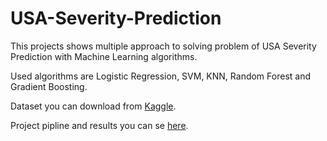 # USA-Severity-Prediction

This projects shows multiple approach to solving problem of USA Severity Prediction with Machine Learning algorithms. 

Used algorithms are Logistic Regression, SVM, KNN, Random Forest and Gradient Boosting.

Dataset you can download from [Kaggle](https://www.kaggle.com/jingzongwang/usa-car-accidents-severity-prediction).

Project pipline and results you can se [here](https://github.com/Uros-Petkovic/USA-Severity-Prediction/blob/main/SeverityPrediction.ipynb).
